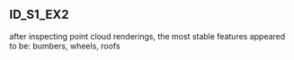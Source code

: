 ## ID_S1_EX2

after inspecting point cloud renderings, the most stable features appeared to be: bumbers, wheels, roofs

